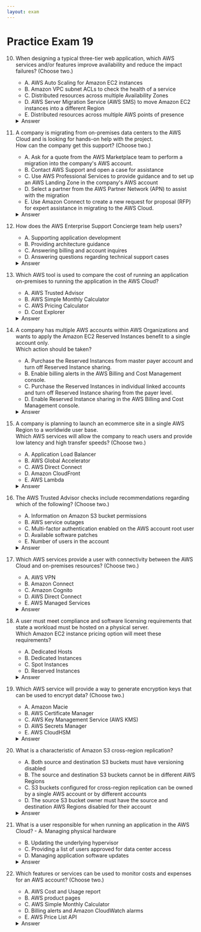 ```yaml
---
layout: exam
---
```


# Practice Exam 19

10. When designing a typical three-tier web application, which AWS services and/or features improve availability and reduce the impact failures? (Choose two.)
    - A. AWS Auto Scaling for Amazon EC2 instances
    - B. Amazon VPC subnet ACLs to check the health of a service
    - C. Distributed resources across multiple Availability Zones
    - D. AWS Server Migration Service (AWS SMS) to move Amazon EC2 instances into a different Region
    - E. Distributed resources across multiple AWS points of presence

    <details markdown=1><summary markdown="span">Answer</summary>

    Correct Answer: AC

    Explanation: <https://d1.awsstatic.com/whitepapers/AWS_Cloud_Best_Practices.pdf></br>
    여러 가용 영역에 걸쳐 리소스를 분산하여, 한 AZ에 장애가 발생해도 서비스가 계속 실행되도록 합니다.</br>
    AWS Auto Scaling을 사용하여 수요에 따라 인스턴스를 자동으로 추가하거나 교체함으로써, 장애가 발생한 인스턴스를 신속하게 복구하고 트래픽 증가에 대응합니다.

13. A company is migrating from on-premises data centers to the AWS Cloud and is looking for hands-on help with the project. <br/> How can the company get this support? (Choose two.)
    - A. Ask for a quote from the AWS Marketplace team to perform a migration into the company's AWS account.
    - B. Contact AWS Support and open a case for assistance
    - C. Use AWS Professional Services to provide guidance and to set up an AWS Landing Zone in the company's AWS account
    - D. Select a partner from the AWS Partner Network (APN) to assist with the migration
    - E. Use Amazon Connect to create a new request for proposal (RFP) for expert assistance in migrating to the AWS Cloud.

    <details markdown=1><summary markdown="span">Answer</summary>

    Correct Answer: CD

    Explanation: <https://aws.amazon.com/solutions/aws-landing-zone/></br>
    마이그레이션 프로젝트에 대한 실질적인 도움과 전문적인 지침을 제공하는 공식 채널은 AWS의 내부 팀인 Professional Services와 광범위한 APN 파트너입니다.

    </details>

14. How does the AWS Enterprise Support Concierge team help users?
    - A. Supporting application development
    - B. Providing architecture guidance
    - C. Answering billing and account inquires
    - D. Answering questions regarding technical support cases

    <details markdown=1><summary markdown="span">Answer</summary>

    Correct Answer: C

    Explanation: <https://aws.amazon.com/premiumsupport/plans/enterprise/></br>
    Concierge Team은 AWS Enterprise Support 플랜의 일부로, 비즈니스 및 계정 지원(결제, 계정 관리 등)을 전담하는 전문 팀입니다. 기술적인 문제 해결은 AWS Support 엔지니어의 역할입니다.

    </details>

17. Which AWS tool is used to compare the cost of running an application on-premises to running the application in the AWS Cloud?
    - A. AWS Trusted Advisor
    - B. AWS Simple Monthly Calculator
    - C. AWS Pricing Calculator
    - D. Cost Explorer

    <details markdown=1><summary markdown="span">Answer</summary>

    Correct Answer: C

    Explanation: <https://aws.amazon.com/tco-calculator/></br>
    AWS Pricing Calculator는 AWS 서비스 사용에 대한 예상 비용을 모델링하는 데 사용됩니다. 

    </details>

18. A company has multiple AWS accounts within AWS Organizations and wants to apply the Amazon EC2 Reserved Instances benefit to a single account only. <br/> Which action should be taken?
    - A. Purchase the Reserved Instances from master payer account and turn off Reserved Instance sharing.
    - B. Enable billing alerts in the AWS Billing and Cost Management console.
    - C. Purchase the Reserved Instances in individual linked accounts and turn off Reserved Instance sharing from the payer level.
    - D. Enable Reserved Instance sharing in the AWS Billing and Cost Management console.

    <details markdown=1><summary markdown="span">Answer</summary>

    Correct Answer: A

    Explanation: <https://aws.amazon.com/premiumsupport/knowledge-center/ec2-ri-consolidated-billing/></br>
    개별 계정에서 혜택을 제한하려면 마스터 결제 계정에서 RI 공유 기능을 비활성화해야 합니다.

    </details>

20. A company is planning to launch an ecommerce site in a single AWS Region to a worldwide user base. <br/> Which AWS services will allow the company to reach users and provide low latency and high transfer speeds? (Choose two.)
    - A. Application Load Balancer
    - B. AWS Global Accelerator
    - C. AWS Direct Connect
    - D. Amazon CloudFront
    - E. AWS Lambda

    <details markdown=1><summary markdown="span">Answer</summary>

    Correct Answer: BD

    Explanation: <https://aws.amazon.com/cloudfront/faqs/></br>
    AWS Global Accelerator는 AWS 글로벌 네트워크를 활용하여 사용자의 트래픽을 가장 가까운 AWS 엣지 로케이션으로 라우팅하고, 트래픽을 퍼블릭 인터넷 대신 AWS 백본 네트워크를 통해 애플리케이션 리전으로 전송하여 성능을 개선합니다.

    </details>

25. The AWS Trusted Advisor checks include recommendations regarding which of the following? (Choose two.)
    - A. Information on Amazon S3 bucket permissions
    - B. AWS service outages
    - C. Multi-factor authentication enabled on the AWS account root user
    - D. Available software patches
    - E. Number of users in the account

    <details markdown=1><summary markdown="span">Answer</summary>

    Correct Answer: AC

    Explanation: <https://aws.amazon.com/premiumsupport/technology/trusted-advisor/best-practice-checklist/></br>
    AWS Trusted Advisor는 보안(Security), 비용 최적화, 성능, 내결함성 및 서비스 한도와 관련된 모범 사례에 대한 검사를 수행합니다. 루트 사용자 MFA 확인 및 S3 버킷 권한 확인은 보안 범주에 속합니다.

    </details>

30. Which AWS services provide a user with connectivity between the AWS Cloud and on-premises resources? (Choose two.)
    - A. AWS VPN
    - B. Amazon Connect
    - C. Amazon Cognito
    - D. AWS Direct Connect
    - E. AWS Managed Services

    <details markdown=1><summary markdown="span">Answer</summary>

    Correct Answer: AD

    Explanation:
    - <https://aws.amazon.com/directconnect/>
    - <https://aws.amazon.com/blogs/networking-and-content-delivery/introducing-aws-client-vpn-to-securely-access-aws-and-on-premises-resources/></br>
    AWS Direct Connect는 전용 물리적 연결을 제공하고, AWS VPN은 공용 인터넷을 통한 암호화된 터널을 제공하여 온프레미스 네트워크를 AWS 클라우드에 연결합니다.

    </details>

38. A user must meet compliance and software licensing requirements that state a workload must be hosted on a physical server. <br/> Which Amazon EC2 instance pricing option will meet these requirements?
    - A. Dedicated Hosts
    - B. Dedicated Instances
    - C. Spot Instances
    - D. Reserved Instances

    <details markdown=1><summary markdown="span">Answer</summary>

    Correct Answer: A

    Explanation: <https://aws.amazon.com/ec2/dedicated-hosts/></br>
    Dedicated Hosts는 사용자의 계정에 전용으로 할당된 물리적 서버입니다. 이를 통해 사용자에게 기존 서버별 소프트웨어 라이선스를 가져와 사용할 수 있는 가시성과 통제권을 제공하여, 라이선스 요구 사항을 충족할 수 있도록 합니다.

    </details>

39. Which AWS service will provide a way to generate encryption keys that can be used to encrypt data? (Choose two.)
    - A. Amazon Macie
    - B. AWS Certificate Manager
    - C. AWS Key Management Service (AWS KMS)
    - D. AWS Secrets Manager
    - E. AWS CloudHSM

    <details markdown=1><summary markdown="span">Answer</summary>

    Correct Answer: CE

    Explanation:
    - <https://docs.aws.amazon.com/crypto/latest/userguide/awscryp-service-hsm.html>
    - <https://docs.aws.amazon.com/kms/latest/developerguide/overview.html></br>
    AWS KMS는 클라우드 기반에서 키를 생성하고 관리하며, AWS CloudHSM은 전용 하드웨어 보안 모듈(HSM) 내에서 암호화 키를 생성하고 저장하는 데 사용됩니다.

    </details>

46. What is a characteristic of Amazon S3 cross-region replication?
    - A. Both source and destination S3 buckets must have versioning disabled
    - B. The source and destination S3 buckets cannot be in different AWS Regions
    - C. S3 buckets configured for cross-region replication can be owned by a single AWS account or by different accounts
    - D. The source S3 bucket owner must have the source and destination AWS Regions disabled for their account

    <details markdown=1><summary markdown="span">Answer</summary>

    Correct Answer: C

    Explanation: <https://docs.aws.amazon.com/AmazonS3/latest/dev/replication.html></br>
    S3 교차 리전 복제를 구성하려면 소스 및 대상 버킷 모두에 버전 관리가 활성화되어 있어야 합니다. 복제는 단일 계정 내 또는 다른 AWS 계정 간에 설정할 수 있습니다.

    </details>

47. What is a user responsible for when running an application in the AWS Cloud?   - A. Managing physical hardware
    - B. Updating the underlying hypervisor
    - C. Providing a list of users approved for data center access
    - D. Managing application software updates

    <details markdown=1><summary markdown="span">Answer</summary>

    Correct Answer: D

    Explanation: <https://aws.amazon.com/compliance/shared-responsibility-model/></br>
    공유 책임 모델에서 고객은 클라우드 내 보안을 담당하며, 여기에는 고객이 EC2 인스턴스에 설치하는 애플리케이션 소프트웨어의 관리 및 업데이트가 포함됩니다.

    </details>

49. Which features or services can be used to monitor costs and expenses for an AWS account? (Choose two.)
    - A. AWS Cost and Usage report
    - B. AWS product pages
    - C. AWS Simple Monthly Calculator
    - D. Billing alerts and Amazon CloudWatch alarms
    - E. AWS Price List API

    <details markdown=1><summary markdown="span">Answer</summary>

    Correct Answer: AD

    Explanation: <https://docs.aws.amazon.com/AmazonCloudWatch/latest/monitoring/monitor_estimated_charges_with_cloudwatch.html></br>
    AWS Cost and Usage Report는 가장 포괄적인 비용 및 사용량 데이터 집합을 제공합니다.</br>
    CloudWatch 경보를 통해 결제 경보를 설정하여 예상 비용이 정의된 임계값을 초과할 때 알림을 받을 수 있습니다.

    </details>